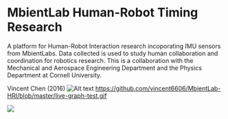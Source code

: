 # MbientLab Human-Robot Timing Research

A platform for Human-Robot Interaction research incoporating IMU sensors from MbientLabs. Data collected is used to study human collaboration and coordination for robotics research. This is a collaboration with the Mechanical and Aerospace Engineering Department and the Physics Department at Cornell University.

Vincent Chen (2016)
![Alt text](MbientLab-HRI/live-graph-test.gif?raw=true "Title")
https://github.com/vincent6606/MbientLab-HRI/blob/master/live-graph-test.gif

![](https://github.com/vincent6606/MbientLab-HRI/blob/master/live-graph-test.gif)
